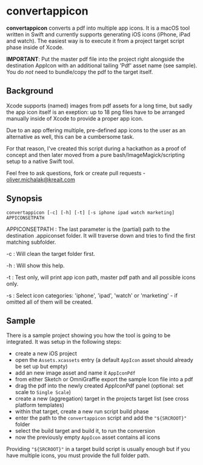# convertappicon

**convertappicon** converts a pdf into multiple app icons. It is a macOS tool written in Swift and currently supports generating iOS icons (iPhone, iPad and watch). The easiest way is to execute it from a project target script phase inside of Xcode.

**IMPORTANT**: Put the master pdf file into the project right alongside the destination AppIcon with an additional tailing 'Pdf' asset name (see sample). You do *not* need to bundle/copy the pdf to the target itself.

## Background

Xcode supports (named) images from pdf assets for a long time, but sadly the app icon itself is an exeption: up to 18 png files have to be arranged manually inside of Xcode to provide a proper app icon.

Due to an app offering multiple, pre-defined app icons to the user as an alternative as well, this can be a cumbersome task.

For that reason, I've created this script during a hackathon as a proof of concept and then later moved from a pure bash/ImageMagick/scripting setup to a native Swift tool.

Feel free to ask questions, fork or create pull requests - [oliver.michalak@kreait.com](oliver.michalak@kreait.com)

## Synopsis

`convertappicon [-c] [-h] [-t] [-s iphone ipad watch marketing] APPICONSETPATH`

APPICONSETPATH : The last parameter is the (partial) path to the destination .appiconset folder. It will traverse down and tries to find the first matching subfolder.

-c : Will clean the target folder first.

-h : Will show this help.

-t : Test only, will print app icon path, master pdf path and all possible icons only.

-s : Select icon categories: 'iphone', 'ipad', 'watch' or 'marketing' - if omitted all of them will be created.

## Sample

There is a sample project showing you how the tool is going to be integrated. It was setup in the following steps:

- create a new iOS project
- open the `Assets.xcassets` entry (a default `AppIcon` asset should already be set up but empty)
- add an new image asset and name it `AppIconPdf`
- from either Sketch or OmniGraffle export the sample Icon file into a pdf
- drag the pdf into the newly created AppIconPdf panel (optional: set scale to `Single Scale`)
- create a new (aggregation) target in the projects target list (see cross platform templates)
- within that target, create a new run script build phase
- enter the path to the `convertappicon` script and add the `"${SRCROOT}"` folder
- select the build target and build it, to run the conversion
- now the previously empty `AppIcon` asset contains all icons

Providing `"${SRCROOT}"` in a target build script is usually enough but if you have multiple icons, you must provide the full folder path.
